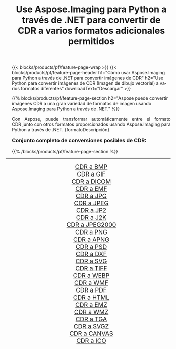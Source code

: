 ﻿---
title: Use Aspose.Imaging para Python a través de .NET para convertir de CDR a varios formatos adicionales permitidos 
weight: 3920
url: /es/python-net/conversion/from/cdr/ 
lang: es
langdirlevel: 2
locales: zh-hans,ja,it,ru,de,es,fr,nl,id,lt,pl,pt,vi,tr,ko,zh-hant,ar,hi,th,sv,cs,uk,he
description: Puede transformar rápidamente de CDR(Imagen de dibujo vectorial) a varios formatos usando Aspose.Imaging para Python a través de .NET.
---

{{< blocks/products/pf/feature-page-wrap >}}
{{< blocks/products/pf/feature-page-header h1="Cómo usar Aspose.Imaging para Python a través de .NET para convertir imágenes de CDR" h2="Use Python para convertir imágenes de CDR (Imagen de dibujo vectorial) a varios formatos diferentes" downloadText="Descargar" >}}


{{% blocks/products/pf/feature-page-section  h2="Aspose puede convertir imágenes CDR a una gran variedad de formatos de imagen usando Aspose.Imaging para Python a través de .NET." %}}
<p align=justify>Con Aspose, puede transformar automáticamente entre el formato CDR junto con otros formatos proporcionados usando Aspose.Imaging para Python a través de .NET. {formatoDescripción}</p>
<h3 style="margin-top:16px;">
Conjunto completo de conversiones posibles de CDR:
</h3>
{{% /blocks/products/pf/feature-page-section %}}
<div class="container-fluid productfamilypage bg-gray">
    <div class="convertypes bg-gray agp-content section">
        <div class="container">
		<hr style="margin-left:-20px;"/>
		<div class="row other-converters" style="gap: 10px;font-size: 19px;text-align:center;">
		    <div class='col-md-3 other-converter remove-lp remove-rp'><a href="/imaging/es/python-net/conversion/cdr-to-bmp/" style="padding:15px;">CDR a BMP</a></div><div class='col-md-3 other-converter remove-lp remove-rp'><a href="/imaging/es/python-net/conversion/cdr-to-gif/" style="padding:15px;">CDR a GIF</a></div><div class='col-md-3 other-converter remove-lp remove-rp'><a href="/imaging/es/python-net/conversion/cdr-to-dicom/" style="padding:15px;">CDR a DICOM</a></div><div class='col-md-3 other-converter remove-lp remove-rp'><a href="/imaging/es/python-net/conversion/cdr-to-emf/" style="padding:15px;">CDR a EMF</a></div><div class='col-md-3 other-converter remove-lp remove-rp'><a href="/imaging/es/python-net/conversion/cdr-to-jpg/" style="padding:15px;">CDR a JPG</a></div><div class='col-md-3 other-converter remove-lp remove-rp'><a href="/imaging/es/python-net/conversion/cdr-to-jpeg/" style="padding:15px;">CDR a JPEG</a></div><div class='col-md-3 other-converter remove-lp remove-rp'><a href="/imaging/es/python-net/conversion/cdr-to-jp2/" style="padding:15px;">CDR a JP2</a></div><div class='col-md-3 other-converter remove-lp remove-rp'><a href="/imaging/es/python-net/conversion/cdr-to-j2k/" style="padding:15px;">CDR a J2K</a></div><div class='col-md-3 other-converter remove-lp remove-rp'><a href="/imaging/es/python-net/conversion/cdr-to-jpeg2000/" style="padding:15px;">CDR a JPEG2000</a></div><div class='col-md-3 other-converter remove-lp remove-rp'><a href="/imaging/es/python-net/conversion/cdr-to-png/" style="padding:15px;">CDR a PNG</a></div><div class='col-md-3 other-converter remove-lp remove-rp'><a href="/imaging/es/python-net/conversion/cdr-to-apng/" style="padding:15px;">CDR a APNG</a></div><div class='col-md-3 other-converter remove-lp remove-rp'><a href="/imaging/es/python-net/conversion/cdr-to-psd/" style="padding:15px;">CDR a PSD</a></div><div class='col-md-3 other-converter remove-lp remove-rp'><a href="/imaging/es/python-net/conversion/cdr-to-dxf/" style="padding:15px;">CDR a DXF</a></div><div class='col-md-3 other-converter remove-lp remove-rp'><a href="/imaging/es/python-net/conversion/cdr-to-svg/" style="padding:15px;">CDR a SVG</a></div><div class='col-md-3 other-converter remove-lp remove-rp'><a href="/imaging/es/python-net/conversion/cdr-to-tiff/" style="padding:15px;">CDR a TIFF</a></div><div class='col-md-3 other-converter remove-lp remove-rp'><a href="/imaging/es/python-net/conversion/cdr-to-webp/" style="padding:15px;">CDR a WEBP</a></div><div class='col-md-3 other-converter remove-lp remove-rp'><a href="/imaging/es/python-net/conversion/cdr-to-wmf/" style="padding:15px;">CDR a WMF</a></div><div class='col-md-3 other-converter remove-lp remove-rp'><a href="/imaging/es/python-net/conversion/cdr-to-pdf/" style="padding:15px;">CDR a PDF</a></div><div class='col-md-3 other-converter remove-lp remove-rp'><a href="/imaging/es/python-net/conversion/cdr-to-html/" style="padding:15px;">CDR a HTML</a></div><div class='col-md-3 other-converter remove-lp remove-rp'><a href="/imaging/es/python-net/conversion/cdr-to-emz/" style="padding:15px;">CDR a EMZ</a></div><div class='col-md-3 other-converter remove-lp remove-rp'><a href="/imaging/es/python-net/conversion/cdr-to-wmz/" style="padding:15px;">CDR a WMZ</a></div><div class='col-md-3 other-converter remove-lp remove-rp'><a href="/imaging/es/python-net/conversion/cdr-to-tga/" style="padding:15px;">CDR a TGA</a></div><div class='col-md-3 other-converter remove-lp remove-rp'><a href="/imaging/es/python-net/conversion/cdr-to-svgz/" style="padding:15px;">CDR a SVGZ</a></div><div class='col-md-3 other-converter remove-lp remove-rp'><a href="/imaging/es/python-net/conversion/cdr-to-canvas/" style="padding:15px;">CDR a CANVAS</a></div><div class='col-md-3 other-converter remove-lp remove-rp'><a href="/imaging/es/python-net/conversion/cdr-to-ico/" style="padding:15px;">CDR a ICO</a></div>
                </div>
        </div>
    </div>
</div>
<br/>

